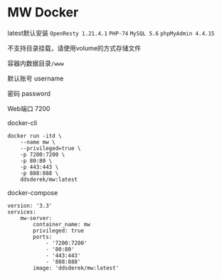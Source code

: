 # MW Docker
latest默认安装 ```OpenResty 1.21.4.1``` ```PHP-74``` ```MySQL 5.6``` ```phpMyAdmin 4.4.15```

不支持目录挂载，请使用volume的方式存储文件 

容器内数据目录```/www```

默认账号 username

密码 password

Web端口 7200

docker-cli
```
docker run -itd \
    --name mw \
    --privileged=true \
    -p 7200:7200 \
    -p 80:80 \
    -p 443:443 \
    -p 888:888 \
    ddsderek/mw:latest
```
docker-compose
```
version: '3.3'
services:
    mw-server:
        container_name: mw
        privileged: true
        ports:
            - '7200:7200'
            - '80:80'
            - '443:443'
            - '888:888'
        image: 'ddsderek/mw:latest'
```
